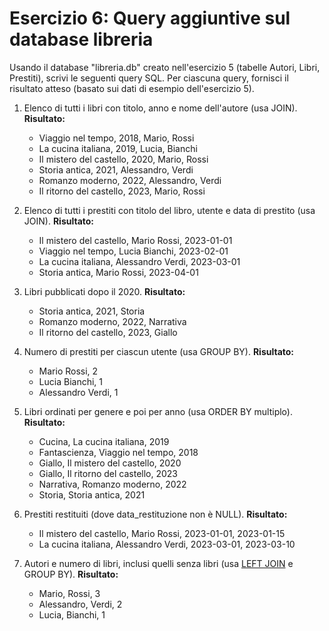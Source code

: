 # Esercizio 6: Query aggiuntive sul database libreria

Usando il database "libreria.db" creato nell'esercizio 5 (tabelle Autori, Libri, Prestiti), scrivi le seguenti query SQL. Per ciascuna query, fornisci il risultato atteso (basato sui dati di esempio dell'esercizio 5).

1. Elenco di tutti i libri con titolo, anno e nome dell'autore (usa JOIN).
   **Risultato:**
   - Viaggio nel tempo, 2018, Mario, Rossi
   - La cucina italiana, 2019, Lucia, Bianchi
   - Il mistero del castello, 2020, Mario, Rossi
   - Storia antica, 2021, Alessandro, Verdi
   - Romanzo moderno, 2022, Alessandro, Verdi
   - Il ritorno del castello, 2023, Mario, Rossi

2. Elenco di tutti i prestiti con titolo del libro, utente e data di prestito (usa JOIN).
   **Risultato:**
   - Il mistero del castello, Mario Rossi, 2023-01-01
   - Viaggio nel tempo, Lucia Bianchi, 2023-02-01
   - La cucina italiana, Alessandro Verdi, 2023-03-01
   - Storia antica, Mario Rossi, 2023-04-01

3. Libri pubblicati dopo il 2020.
   **Risultato:**
   - Storia antica, 2021, Storia
   - Romanzo moderno, 2022, Narrativa
   - Il ritorno del castello, 2023, Giallo

4. Numero di prestiti per ciascun utente (usa GROUP BY).
   **Risultato:**
   - Mario Rossi, 2
   - Lucia Bianchi, 1
   - Alessandro Verdi, 1

5. Libri ordinati per genere e poi per anno (usa ORDER BY multiplo).
   **Risultato:**
   - Cucina, La cucina italiana, 2019
   - Fantascienza, Viaggio nel tempo, 2018
   - Giallo, Il mistero del castello, 2020
   - Giallo, Il ritorno del castello, 2023
   - Narrativa, Romanzo moderno, 2022
   - Storia, Storia antica, 2021

6. Prestiti restituiti (dove data_restituzione non è NULL).
   **Risultato:**
   - Il mistero del castello, Mario Rossi, 2023-01-01, 2023-01-15
   - La cucina italiana, Alessandro Verdi, 2023-03-01, 2023-03-10

7. Autori e numero di libri, inclusi quelli senza libri (usa [LEFT JOIN](https://www.w3schools.com/sql/sql_join_left.asp) e GROUP BY).
   **Risultato:**
   - Mario, Rossi, 3
   - Alessandro, Verdi, 2
   - Lucia, Bianchi, 1